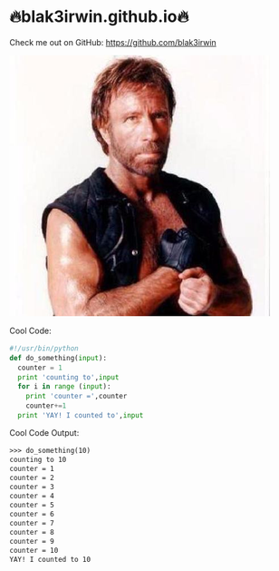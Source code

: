 # :fire:blak3irwin.github.io:fire:

Check me out on GitHub: https://github.com/blak3irwin

![It's Chuck!](/images/chucknorris.jpeg)

Cool Code:
```python
#!/usr/bin/python
def do_something(input):
  counter = 1
  print 'counting to',input
  for i in range (input):
    print 'counter =',counter
    counter+=1    
  print 'YAY! I counted to',input
```
Cool Code Output:

```
>>> do_something(10)
counting to 10
counter = 1
counter = 2
counter = 3
counter = 4
counter = 5
counter = 6
counter = 7
counter = 8
counter = 9
counter = 10
YAY! I counted to 10
```
